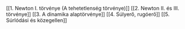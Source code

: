 [[1. Newton I. törvénye (A tehetetlenség törvénye)]]
[[2. Newton II. és III. törvénye]]
[[3. A dinamika alaptörvénye]]
[[4. Súlyerő, rugóerő]]
[[5. Súrlódási és közegellen]]